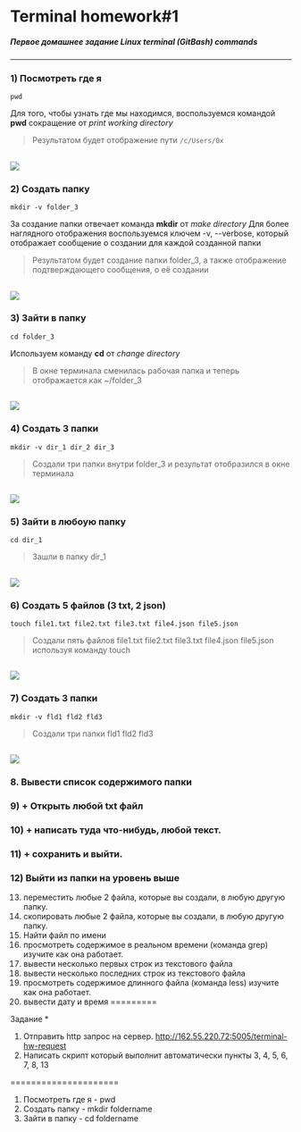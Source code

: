 # Terminal homework#1
##### Первое домашнее задание Linux terminal (GitBash) commands
---

### 1) Посмотреть где я
`pwd`

Для того, чтобы узнать где мы находимся, воспользуемся командой **pwd** сокращение от *print working directory*


>Результатом будет отображение пути `/c/Users/0x`

![](https://lh3.googleusercontent.com/drive-viewer/AFGJ81plohVDVUODgCF0XacFvOTJ1hcSVLY_8mRBhC0p7GqxRk4lm7Qh3CZNNszdc3FmumvBVRU0l9YYystCZ8BqF-FhlGrIXw=s1600)
---
### 2) Создать папку
`mkdir -v folder_3`

За создание папки отвечает команда **mkdir** от *make directory*
Для более наглядного отображения воспользуемся ключем -v, --verbose, который отображает сообщение о создании для каждой созданной папки

>Результатом будет создание папки folder_3, а также отображение подтверждающего сообщения, о её создании

![](https://lh3.googleusercontent.com/drive-viewer/AFGJ81rfLTTfCLupwbSmO8nXex0xVhUgFQYm5Mxh0zPVMQf00Jd8uAfXH0Is-vaM2OSuvN-JIkPAT2jdgRGCaLASILGWZ0gTpA=s1600)
---

### 3) Зайти в папку
`cd folder_3`

Используем команду **cd** от *change directory*

>В окне терминала сменилась рабочая папка и теперь отображается как ~/folder_3

![](https://lh3.googleusercontent.com/drive-viewer/AFGJ81qU-PRAJPDeOcb34Vxy5PZrivpxARCka9l8Rw874ZC95rNN48f3uBdW6q1nAAJbNHsObCBKySykDlb5yNeJEPFEMjOK=s1600)
---

### 4) Создать 3 папки

`mkdir -v dir_1 dir_2 dir_3` 

>Создали три папки внутри folder_3 и результат отобразился в окне терминала

![](https://lh3.googleusercontent.com/drive-viewer/AFGJ81qX4qxVtLgIp405Ev_dEd6ccVQ3-zyDIQzTtY-8ZOYiAos4JXX6dLV-nb80BsVXIyDVlNSfJp2jCyj4n5yVj5zLy6XGzw=s1600)
---

### 5) Зайти в любоую папку

`cd dir_1`

>Зашли в папку dir_1

![](https://lh3.googleusercontent.com/drive-viewer/AFGJ81otl9nbLgMka9LqwIrYDirI99Luab-opQ01C-h1sQAy79pzIMzmjQ7NtJUMXREyuIIcXeYnZ-QZUJyEuoN5bV48YMwKjQ=s1600)
---

### 6) Создать 5 файлов (3 txt, 2 json)

`touch file1.txt file2.txt file3.txt file4.json file5.json`

> Создали пять файлов file1.txt file2.txt file3.txt file4.json file5.json используя команду touch

![](https://lh3.googleusercontent.com/drive-viewer/AFGJ81pDIVe0kcUIJpuIk6kuCtQYslvsuHq8-oTW8Q1i0IqkdZzASK-bMKuS9siuILWDmUQep1y9ZqNtRq-G17VTsbZrX4LcUw=s1600)
---

### 7) Создать 3 папки

`mkdir -v fld1 fld2 fld3`

> Создали три папки fld1 fld2 fld3

![](https://lh3.googleusercontent.com/drive-viewer/AFGJ81o3syKo0DIUKrF9cTxnzdwVogIZpWpxKQaRnN0o3xu7JApMRzmv_xyWVO9_SIBUmDRsbWXK23fIRAE1rEcnXARsyIL9cw=s1600)
---

### 8. Вывести список содержимого папки

### 9) + Открыть любой txt файл

### 10) + написать туда что-нибудь, любой текст.

### 11) + сохранить и выйти.

### 12) Выйти из папки на уровень выше




13) переместить любые 2 файла, которые вы создали, в любую другую папку.
14) скопировать любые 2 файла, которые вы создали, в любую другую папку.
15) Найти файл по имени
16) просмотреть содержимое в реальном времени (команда grep) изучите как она работает.
17) вывести несколько первых строк из текстового файла
18) вывести несколько последних строк из текстового файла
19) просмотреть содержимое длинного файла (команда less) изучите как она работает.
20) вывести дату и время
=========

Задание *
1) Отправить http запрос на сервер.
http://162.55.220.72:5005/terminal-hw-request
2) Написать скрипт который выполнит автоматически пункты 3, 4, 5, 6, 7, 8, 13

=====================
1) Посмотреть где я - pwd
2) Создать папку - mkdir foldername
3) Зайти в папку - cd foldername
